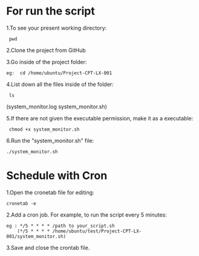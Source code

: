 For run the script
==================
1.To see your present working directory:  

     pwd

2.Clone the project from GitHub

3.Go inside of the project folder: 

    eg:  cd /home/ubuntu/Project-CPT-LX-001

4.List down all the files inside of the folder: 

     ls
(system_monitor.log    system_monitor.sh)

5.If there are not given the executable permission, make it as a executable: 

     chmod +x system_monitor.sh

6.Run the "system_monitor.sh" file:

    ./system_monitor.sh

Schedule with Cron
===================

1.Open the cronetab file for editing:

    cronetab -e

2.Add a cron job. For example, to run the script every 5 minutes:

    eg : */5 * * * * /path to your_script.sh
        (*/5 * * * * /home/ubuntu/test/Project-CPT-LX-001/system_monitor.sh)

3.Save and close the crontab file.

